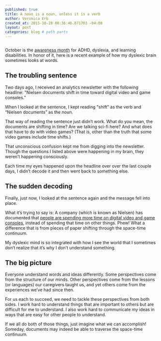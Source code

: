 ```yaml
---
published: true
title: A noun is a noun, unless it is a verb
author: Veronica Erb
created_at: 2015-10-20 08:36:46.871703 -04:00
layout: post
categories: blog # path parts
---
```


<a href="https://www.flickr.com/photos/26536462@N06/21449466273/in/datetaken/"><img class="alignleft size-medium wp-image-848" src="https://c2.staticflickr.com/6/5733/21449466273_015997f824_n.jpg" alt="" /></a>

October is the [awareness month](https://www.understood.org/en/community-events/blogs/news-about-understood/2015/09/25/our-october-awareness-campaign-24-hour-access-to-experts-adhd-understood-and-more) for ADHD, dyslexia, and learning disabilities. In honor of it, here is a recent example of how my dyslexic brain sometimes looks at words.

## The troubling sentence

Two days ago, I received an analytics newsletter with the following headline: "Nielsen documents shift in time toward digital video and game consoles.”

When I looked at the sentence, I kept reading "shift” as the verb and “Nielsen documents” as the noun.

<!-- continue -->

That way of reading the sentence just didn’t work. What do you mean, the documents are shifting in time? Are we talking sci-fi here? And what does that have to do with video games? (That is, other than the truth that some video games include time shifts.)

That unconscious confusion kept me from digging into the newsletter. Though the questions I listed above were happening in my brain, they weren’t happening consciously.

Each time my eyes happened upon the headline over over the last couple days, I didn’t decode it and then went back to something else.

## The sudden decoding

Finally, just now, I looked at the sentence again and the message fell into place.

What it’s trying to say is: A company (which is known as Nielsen) has documented that [people are spending more time on digital video and game consoles](http://www.nielsen.com/us/en/insights/reports/2015/case-study-the-evolution-of-digital-video-viewership.html), instead of spending that time on other things. Phew! What a difference that is from pieces of paper shifting through the space-time continuum.

My dyslexic mind is so integrated with how I see the world that I sometimes don’t realize that it’s why I don’t understand something.

## The big picture

Everyone understand words and ideas differently. Some perspectives come from the structure of our minds. Other perspectives come from the lessons (or languages) our caregivers taught us, and yet others come from the experiences we’ve had since then.

For us each to succeed, we need to tackle these perspectives from both sides. I work hard to understand things that are important to others but are difficult for me to understand. I also work hard to communicate my ideas in ways that are easy for other people to understand.

If we all do both of those things, just imagine what we can accomplish! Someday, documents may indeed be able to traverse the space-time continuum.